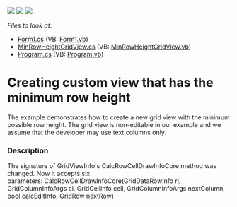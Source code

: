 <!-- default badges list -->
![](https://img.shields.io/endpoint?url=https://codecentral.devexpress.com/api/v1/VersionRange/128624178/15.2.4%2B)
[![](https://img.shields.io/badge/Open_in_DevExpress_Support_Center-FF7200?style=flat-square&logo=DevExpress&logoColor=white)](https://supportcenter.devexpress.com/ticket/details/E524)
[![](https://img.shields.io/badge/📖_How_to_use_DevExpress_Examples-e9f6fc?style=flat-square)](https://docs.devexpress.com/GeneralInformation/403183)
<!-- default badges end -->
<!-- default file list -->
*Files to look at*:

* [Form1.cs](./CS/XtraGridMinRowHeight/Form1.cs) (VB: [Form1.vb](./VB/XtraGridMinRowHeight/Form1.vb))
* [MinRowHeightGridView.cs](./CS/XtraGridMinRowHeight/MinRowHeightGridView.cs) (VB: [MinRowHeightGridView.vb](./VB/XtraGridMinRowHeight/MinRowHeightGridView.vb))
* [Program.cs](./CS/XtraGridMinRowHeight/Program.cs) (VB: [Program.vb](./VB/XtraGridMinRowHeight/Program.vb))
<!-- default file list end -->
# Creating custom view that has the minimum row height


<p>The example demonstrates how to create a new grid view with the minimum possible row height. The grid view is non-editable in our example and we assume that the developer may use text columns only.</p>


<h3>Description</h3>

The signature of GridViewInfo's&nbsp;CalcRowCellDrawInfoCore method was changed. Now it accepts six parameters:&nbsp;CalcRowCellDrawInfoCore(GridDataRowInfo ri, GridColumnInfoArgs ci, GridCellInfo cell, GridColumnInfoArgs nextColumn, bool calcEditInfo, GridRow nextRow)

<br/>


